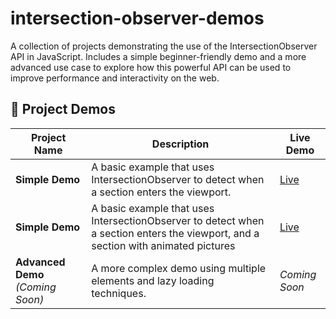 # intersection-observer-demos
A collection of projects demonstrating the use of the IntersectionObserver API in JavaScript. Includes a simple beginner-friendly demo and a more advanced use case to explore how this powerful API can be used to improve performance and interactivity on the web.

## 📂 Project Demos

| Project Name         | Description                                                     | Live Demo               |
|----------------------|-----------------------------------------------------------------|--------------------------|
| **Simple Demo**      | A basic example that uses IntersectionObserver to detect when a section enters the viewport. | [Live](https://obada-barakat.github.io/intersection-observer-demos/Simple-demo)|
| **Simple Demo**    | A basic example that uses IntersectionObserver to detect when a section enters the viewport, and a section with animated pictures | [Live](https://obada-barakat.github.io/intersection-observer-demos/second-demo)
| **Advanced Demo** *(Coming Soon)* | A more complex demo using multiple elements and lazy loading techniques. | *Coming Soon*            |
